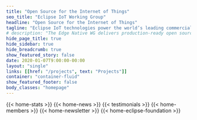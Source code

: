 ```yaml
---
title: "Open Source for the Internet of Things"
seo_title: "Eclipse IoT Working Group"
headline: "Open Source for the Internet of Things"
tagline: "Eclipse IoT technologies power the world’s leading commercial IoT solutions."
# description: "The Edge Native WG delivers production-ready open source platforms for edge native applications."
hide_page_title: true
hide_sidebar: true
hide_breadcrumb: true
show_featured_story: false
date: 2020-01-07T9:00:00-00:00
layout: "single"
links: [[href: "/projects", text: "Projects"]]
container: "container-fluid"
show_featured_footer: false
body_classes: "homepage"
---
```

{{< home-stats >}}
{{< home-news >}}
{{< testimonials >}}
{{< home-members >}}
{{< home-newsletter >}}
{{< home-eclipse-foundation >}}